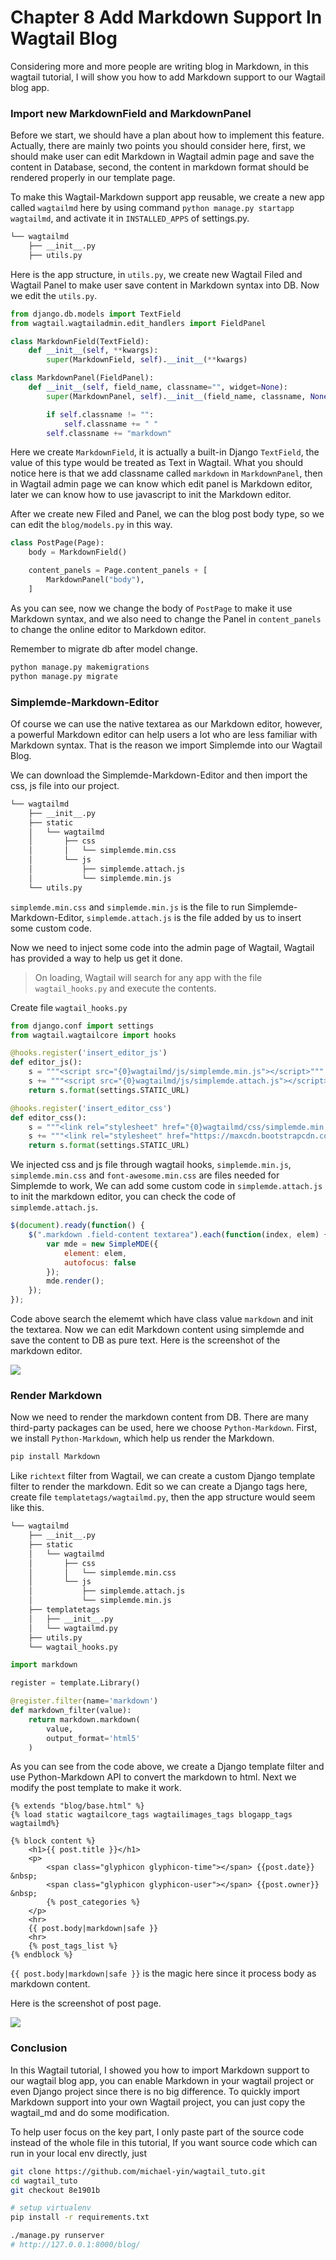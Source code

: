 # Chapter 8 Add Markdown Support In Wagtail Blog

Considering more and more people are writing blog in Markdown, in this wagtail tutorial, I will show you how to add Markdown support to our Wagtail blog app.

### Import new MarkdownField and MarkdownPanel

Before we start, we should have a plan about how to implement this feature. Actually, there are mainly two points you should consider here, first, we should make user can edit Markdown in Wagtail admin page and save the content in Database, second, the content in markdown format should be rendered properly in our template page.

To make this Wagtail-Markdown support app reusable, we create a new app called `wagtailmd` here by using command `python manage.py startapp wagtailmd`, and activate it in `INSTALLED_APPS` of settings.py.

```bash
└── wagtailmd
    ├── __init__.py
    ├── utils.py
```

Here is the app structure, in `utils.py`, we create new Wagtail Filed and Wagtail Panel to make user save content in Markdown syntax into DB. Now we edit the `utils.py`.

```python
from django.db.models import TextField
from wagtail.wagtailadmin.edit_handlers import FieldPanel

class MarkdownField(TextField):
    def __init__(self, **kwargs):
        super(MarkdownField, self).__init__(**kwargs)

class MarkdownPanel(FieldPanel):
    def __init__(self, field_name, classname="", widget=None):
        super(MarkdownPanel, self).__init__(field_name, classname, None)

        if self.classname != "":
            self.classname += " "
        self.classname += "markdown"
```

Here we create `MarkdownField`, it is actually a built-in Django `TextField`, the value of this type would be treated as Text in Wagtail. What you should notice here is that we add classname called `markdown` in `MarkdownPanel`, then in Wagtail admin page we can know which edit panel is Markdown editor, later we can know how to use javascript to init the Markdown editor.

After we create new Filed and Panel, we can the blog post body type, so we can edit the `blog/models.py` in this way.

```python
class PostPage(Page):
    body = MarkdownField()

    content_panels = Page.content_panels + [
        MarkdownPanel("body"),
    ]

```

As you can see, now we change the body of `PostPage` to make it use Markdown syntax, and we also need to change the Panel in `content_panels` to change the online editor to Markdown editor.

Remember to migrate db after model change.

```bash
python manage.py makemigrations
python manage.py migrate
```

### Simplemde-Markdown-Editor

Of course we can use the native textarea as our Markdown editor, however, a powerful Markdown editor can help users a lot who are less familiar with Markdown syntax. That is the reason we import Simplemde into our Wagtail Blog.

We can download the Simplemde-Markdown-Editor and then import the css, js file into our project.

```bash
└── wagtailmd
    ├── __init__.py
    ├── static
    │   └── wagtailmd
    │       ├── css
    │       │   └── simplemde.min.css
    │       └── js
    │           ├── simplemde.attach.js
    │           └── simplemde.min.js
    └── utils.py
```

`simplemde.min.css` and `simplemde.min.js` is the file to run Simplemde-Markdown-Editor, `simplemde.attach.js` is the file added by us to insert some custom code.

Now we need to inject some code into the admin page of Wagtail, Wagtail has provided a way to help us get it done. 

> On loading, Wagtail will search for any app with the file `wagtail_hooks.py` and execute the contents.

Create file `wagtail_hooks.py`

```python
from django.conf import settings
from wagtail.wagtailcore import hooks

@hooks.register('insert_editor_js')
def editor_js():
    s = """<script src="{0}wagtailmd/js/simplemde.min.js"></script>"""
    s += """<script src="{0}wagtailmd/js/simplemde.attach.js"></script>"""
    return s.format(settings.STATIC_URL)

@hooks.register('insert_editor_css')
def editor_css():
    s = """<link rel="stylesheet" href="{0}wagtailmd/css/simplemde.min.css">"""
    s += """<link rel="stylesheet" href="https://maxcdn.bootstrapcdn.com/font-awesome/latest/css/font-awesome.min.css">"""
    return s.format(settings.STATIC_URL)
```

We injected css and js file through wagtail hooks, `simplemde.min.js`, `simplemde.min.css` and `font-awesome.min.css` are files needed for Simplemde to work, We can add some custom code in `simplemde.attach.js` to init the markdown editor, you can check the code of `simplemde.attach.js`.

```javascript
$(document).ready(function() {
    $(".markdown .field-content textarea").each(function(index, elem) {
        var mde = new SimpleMDE({
            element: elem,
            autofocus: false
        });
        mde.render();
    });
});
```

Code above search the elememt which have class value `markdown` and init the textarea. Now we can edit Markdown content using simplemde and save the content to DB as pure text. Here is the screenshot of the markdown editor.

![](images/wagtail-tutorial-8-editor-screenshot.original.png)

### Render Markdown

Now we need to render the markdown content from DB. There are many third-party packages can be used, here we choose `Python-Markdown`. First, we install `Python-Markdown`, which help us render the Markdown.

```bash
pip install Markdown
```

Like `richtext` filter from Wagtail, we can create a custom Django template filter to render the markdown. Edit so we can create a Django tags here, create file `templatetags/wagtailmd.py`, then the app structure would seem like this.

```bash
└── wagtailmd
    ├── __init__.py
    ├── static
    │   └── wagtailmd
    │       ├── css
    │       │   └── simplemde.min.css
    │       └── js
    │           ├── simplemde.attach.js
    │           └── simplemde.min.js
    ├── templatetags
    │   ├── __init__.py
    │   └── wagtailmd.py
    ├── utils.py
    └── wagtail_hooks.py
```

```python
import markdown

register = template.Library()

@register.filter(name='markdown')
def markdown_filter(value):
    return markdown.markdown(
        value,
        output_format='html5'
    )
```

As you can see from the code above, we create a Django template filter and use Python-Markdown API to convert the markdown to html. Next we modify the post template to make it work.

```django
{% extends "blog/base.html" %}
{% load static wagtailcore_tags wagtailimages_tags blogapp_tags wagtailmd%}

{% block content %}
    <h1>{{ post.title }}</h1>
    <p>
        <span class="glyphicon glyphicon-time"></span> {{post.date}} &nbsp;
        <span class="glyphicon glyphicon-user"></span> {{post.owner}} &nbsp;
        {% post_categories %}
    </p>
    <hr>
    {{ post.body|markdown|safe }}
    <hr>
    {% post_tags_list %}
{% endblock %}
```

`{{ post.body|markdown|safe }}` is the magic here since it process body as markdown content.

Here is the screenshot of post page.

![](images/wagtail-tutorial-8-post-screenshot.original.png)

### Conclusion

In this Wagtail tutorial, I showed you how to import Markdown support to our wagtail blog app, you can enable Markdown in your wagtail project or even Django project since there is no big difference. To quickly import Markdown support into your own Wagtail project, you can just copy the wagtail_md and do some modification.

To help user focus on the key part, I only paste part of the source code instead of the whole file in this tutorial, If you want source code which can run in your local env directly, just

```bash
git clone https://github.com/michael-yin/wagtail_tuto.git
cd wagtail_tuto
git checkout 8e1901b

# setup virtualenv
pip install -r requirements.txt

./manage.py runserver
# http://127.0.0.1:8000/blog/
```
